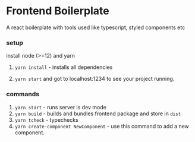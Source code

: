 # Frontend Boilerplate
A react boilerplate with tools used like typescript, styled components etc

### setup

install node (>=12) and yarn 

1. `yarn install` - installs all dependencies

2. `yarn start` and got to localhost:1234 to see your project running.


### commands

1. `yarn start` - runs server is dev mode
2. `yarn build` - builds and bundles frontend package and store in `dist`
3. `yarn tcheck` - typechecks
4. `yarn create-component NewComponent` - use this command to add a new component.

